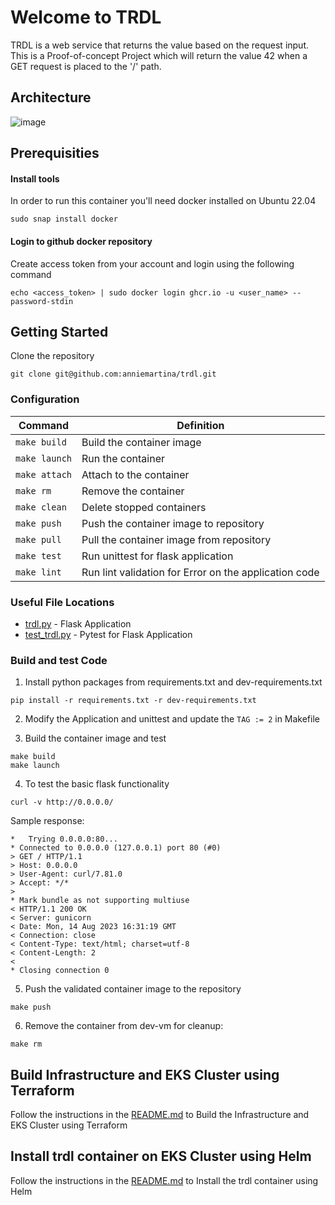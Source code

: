 # Welcome to TRDL
TRDL is a web service that returns the value based on the request input. This is a Proof-of-concept Project which will return the value 42 when a GET request is placed to the '/' path.
## Architecture
![image](https://github.com/anniemartina/trdl/assets/137068841/a7549116-5f35-4c7a-a77e-59ef7a5adaba)

## Prerequisities

#### Install tools
In order to run this container you'll need docker installed on Ubuntu 22.04
```
sudo snap install docker
```
#### Login to github docker repository 
Create access token from your account and login using the following command
```
echo <access_token> | sudo docker login ghcr.io -u <user_name> --password-stdin
```

## Getting Started
Clone the repository
```
git clone git@github.com:anniemartina/trdl.git
```

### Configuration

| Command 	| Definition |
|---------------|-------------|
| `make build` 	| Build the container image |
| `make launch`	| Run the container |
| `make attach`	| Attach to the container |
| `make rm`     | Remove the container |
| `make clean` 	| Delete stopped containers |
| `make push` 	| Push the container image to repository |
| `make pull` 	| Pull the container image from repository |
| `make test` 	| Run unittest for flask application |
| `make lint`	| Run lint validation for Error on the application code |

### Useful File Locations
* [trdl.py](https://github.com/anniemartina/trdl/blob/master/trdl.py) - Flask Application
* [test_trdl.py](https://github.com/anniemartina/trdl/blob/master/test_trdl.py) - Pytest for Flask Application

### Build and test Code

1. Install python packages from requirements.txt and dev-requirements.txt
```
pip install -r requirements.txt -r dev-requirements.txt
```

2. Modify the Application and unittest and update the `TAG := 2` in Makefile

3. Build the container image and test
```
make build
make launch
```

4. To test the basic flask functionality
```
curl -v http://0.0.0.0/
```
Sample response:
```
*   Trying 0.0.0.0:80...
* Connected to 0.0.0.0 (127.0.0.1) port 80 (#0)
> GET / HTTP/1.1
> Host: 0.0.0.0
> User-Agent: curl/7.81.0
> Accept: */*
>
* Mark bundle as not supporting multiuse
< HTTP/1.1 200 OK
< Server: gunicorn
< Date: Mon, 14 Aug 2023 16:31:19 GMT
< Connection: close
< Content-Type: text/html; charset=utf-8
< Content-Length: 2
<
* Closing connection 0
```

5. Push the validated container image to the repository
```
make push
```

6. Remove the container from dev-vm for cleanup:
```
make rm
```

## Build Infrastructure and EKS Cluster using Terraform
Follow the instructions in the [README.md](https://github.com/anniemartina/terraform_eks#readme) to Build the Infrastructure and EKS Cluster using Terraform

## Install trdl container on EKS Cluster using Helm
Follow the instructions in the [README.md](https://github.com/anniemartina/terraform_eks#readme) to Install the trdl container using Helm
